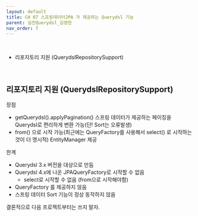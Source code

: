```yaml
---
layout: default
title: CH 07 스프링데이터JPA 가 제공하는 Querydsl 기능 
parent: 실전Querydsl_김영한
nav_order: 7
---
```


<br>

- 리포지토리 지원 (QuerydslRepositorySupport)

<br>

## 리포지토리 지원 (QuerydslRepositorySupport)

장점
- getQuerydsl().applyPagination() 스프링 데이터가 제공하는 페이징을 Querydsl로 편리하게 변환 가능(단! Sort는 오류발생)
- from() 으로 시작 가능(최근에는 QueryFactory를 사용해서 select() 로 시작하는 것이 더 명시적) EntityManager 제공

한계
- Querydsl 3.x 버전을 대상으로 만듬
- Querydsl 4.x에 나온 JPAQueryFactory로 시작할 수 없음
  - select로 시작할 수 없음 (from으로 시작해야함)
- QueryFactory 를 제공하지 않음
- 스프링 데이터 Sort 기능이 정상 동작하지 않음

결론적으로 다음 프로젝트부터는 쓰지 말자.
